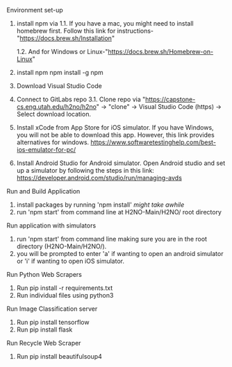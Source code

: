 Environment set-up
1. install npm via
    1.1. If you have a mac, you might need to install homebrew first. Follow this link for instructions-"https://docs.brew.sh/Installation"

    1.2. And for Windows or Linux-"https://docs.brew.sh/Homebrew-on-Linux"
2. install npm
    npm install -g npm
    
3. Download Visual Studio Code
4. Connect to GitLabs repo
    3.1. Clone repo via "https://capstone-cs.eng.utah.edu/h2no/h2no" -> "clone" -> Visual Studio Code (https) -> Select     download location.
5. Install xCode from App Store for iOS simulator. If you have Windows, you will not be able to download this app. However, this link
provides alternatives for windows. https://www.softwaretestinghelp.com/best-ios-emulator-for-pc/
6. Install Android Studio for Android simulator. Open Android studio and set up a simulator by following the 
steps in this link: https://developer.android.com/studio/run/managing-avds

Run and Build Application
1. install packages by running 'npm install' *might take awhile*
2. run 'npm start' from command line at H2NO-Main/H2NO/ root directory

Run application with simulators
1. run 'npm start' from command line making sure you are in the root directory (H2NO-Main/H2NO/). 
2. you will be prompted to enter 'a' if wanting to open an android simulator or 'i' if wanting to open iOS simulator. 

Run Python Web Scrapers
1. Run pip install -r requirements.txt
2. Run individual files using python3

Run Image Classification server
1. Run pip install tensorflow
2. Run pip install flask

Run Recycle Web Scraper
1. Run pip install beautifulsoup4
